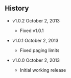 ## History

- v1.0.2 October 2, 2013
	- Fixed v1.0.1

- v1.0.1 October 2, 2013
	- Fixed paging limits

- v1.0.0 October 2, 2013
	- Initial working release
